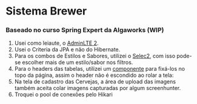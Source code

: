 # Sistema Brewer
### Baseado no curso Spring Expert da Algaworks (WIP)


1. Usei como leiaute, o [AdminLTE 2](http://embed.plnkr.co/XLCqnt/).
2. Usei o Criteria da JPA e não do Hibernate.
3. Para os combos de Estilos e Sabores, utilizei o [Selec2](https://adminlte.io/themes/AdminLTE/pages/forms/advanced.html), com isso pode-se escolher mais de um estilo/sabor nos filtros.
4. Para o headers das tabelas, utilizei um [componente](http://embed.plnkr.co/XLCqnt/) para fixá-los no topo da página, assim o header não é escondido ao rolar a tela:
5. Na tela de cadastro das Cervejas, a área de upload das imagens também aceita colar imagens capturadas por algum screenhunter.
6. Troquei o pool de conexões pelo Hikari
